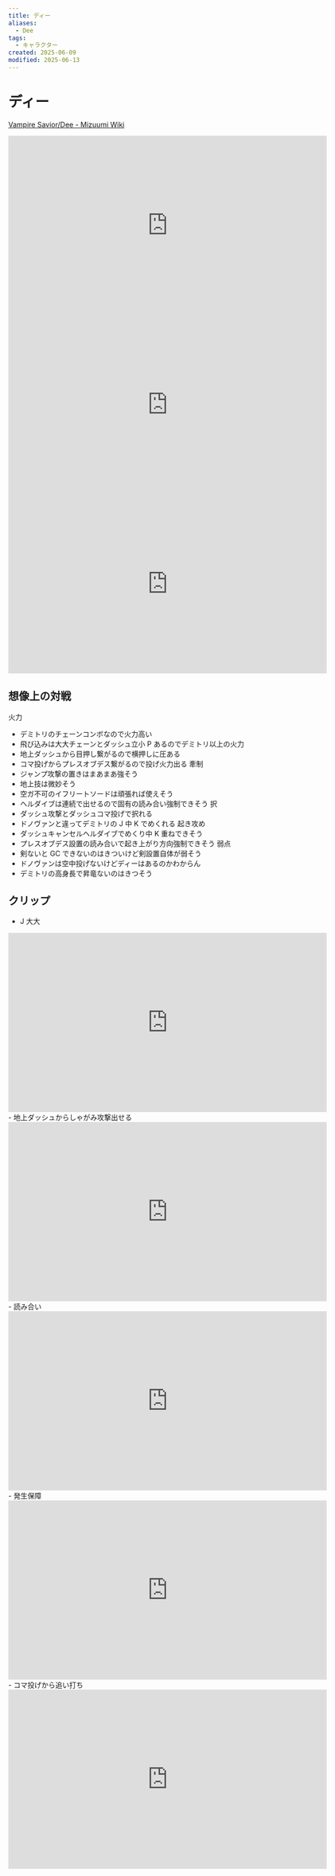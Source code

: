 ```yaml
---
title: ディー
aliases:
  - Dee
tags:
  - キャラクター
created: 2025-06-09
modified: 2025-06-13
---
```


# ディー

[Vampire Savior/Dee - Mizuumi Wiki](https://wiki.gbl.gg/w/Vampire_Savior/Dee)

<iframe width="640" height="360" src="https://www.youtube.com/embed/z7I62gYi6JI?si=ygCdARvf3mrOkBR7" title="YouTube video player" frameborder="0" allow="accelerometer; autoplay; clipboard-write; encrypted-media; gyroscope; picture-in-picture; web-share" referrerpolicy="strict-origin-when-cross-origin" allowfullscreen></iframe>

<iframe width="640" height="360" src="https://www.youtube.com/embed/S71wZLh6Lzo?si=JGa2JaGvWonIV81P" title="YouTube video player" frameborder="0" allow="accelerometer; autoplay; clipboard-write; encrypted-media; gyroscope; picture-in-picture; web-share" referrerpolicy="strict-origin-when-cross-origin" allowfullscreen></iframe>

<iframe width="640" height="360" src="https://www.youtube.com/embed/pFf0pz1AHXE?si=wR3b6Tjvt7vU86zG" title="YouTube video player" frameborder="0" allow="accelerometer; autoplay; clipboard-write; encrypted-media; gyroscope; picture-in-picture; web-share" referrerpolicy="strict-origin-when-cross-origin" allowfullscreen></iframe>

## 想像上の対戦

火力
- デミトリのチェーンコンボなので火力高い
- 飛び込みは大大チェーンとダッシュ立小 P あるのでデミトリ以上の火力
- 地上ダッシュから目押し繋がるので横押しに圧ある
- コマ投げからプレスオブデス繋がるので投げ火力出る
牽制
- ジャンプ攻撃の置きはまあまあ強そう
- 地上技は微妙そう
- 空ガ不可のイフリートソードは頑張れば使えそう
- ヘルダイブは連続で出せるので固有の読み合い強制できそう
択
- ダッシュ攻撃とダッシュコマ投げで択れる
- ドノヴァンと違ってデミトリの J 中 K でめくれる
起き攻め
- ダッシュキャンセルヘルダイブでめくり中 K 重ねできそう
- プレスオブデス設置の読み合いで起き上がり方向強制できそう
弱点
- 剣ないと GC できないのはきついけど剣設置自体が弱そう
- ドノヴァンは空中投げないけどディーはあるのかわからん
- デミトリの高身長で昇竜ないのはきつそう

## クリップ

- J 大大
<iframe width="640" height="360" src="https://www.youtube.com/embed/pFf0pz1AHXE?si=N20FZberNmKmxGE9&amp;clip=UgkxFNBDrFdmopP6Z1UhJjQCfUMsGr5hdbp2&amp;clipt=EKaykAEYrtmQAQ" title="YouTube video player" frameborder="0" allow="accelerometer; autoplay; clipboard-write; encrypted-media; gyroscope; picture-in-picture; web-share" referrerpolicy="strict-origin-when-cross-origin" allowfullscreen></iframe>
- 地上ダッシュからしゃがみ攻撃出せる
<iframe width="640" height="360" src="https://www.youtube.com/embed/pFf0pz1AHXE?si=emG7QJG3zsy8Zzkx&amp;clip=Ugkx-WzUWKo046ia5kGx_FbQswiLCW2R54Dj&amp;clipt=EKPFMxir7DM" title="YouTube video player" frameborder="0" allow="accelerometer; autoplay; clipboard-write; encrypted-media; gyroscope; picture-in-picture; web-share" referrerpolicy="strict-origin-when-cross-origin" allowfullscreen></iframe>
- 読み合い
<iframe width="640" height="360" src="https://www.youtube.com/embed/pFf0pz1AHXE?si=G31WRm-dJ1qXxn3k&amp;clip=Ugkxb2vJpO3jXQVlY6Kdenvw_rxj3JyGXhxe&amp;clipt=EM7gJxjWhyg" title="YouTube video player" frameborder="0" allow="accelerometer; autoplay; clipboard-write; encrypted-media; gyroscope; picture-in-picture; web-share" referrerpolicy="strict-origin-when-cross-origin" allowfullscreen></iframe>
- 発生保障
<iframe width="640" height="360" src="https://www.youtube.com/embed/pFf0pz1AHXE?si=KZdj6xf5F3lNakki&amp;clip=UgkxOJP-RjF5WCGNqzHIyMoSckWRQXqocKCJ&amp;clipt=EIbDHhiO6h4" title="YouTube video player" frameborder="0" allow="accelerometer; autoplay; clipboard-write; encrypted-media; gyroscope; picture-in-picture; web-share" referrerpolicy="strict-origin-when-cross-origin" allowfullscreen></iframe>
- コマ投げから追い打ち
<iframe width="640" height="360" src="https://www.youtube.com/embed/pFf0pz1AHXE?si=3x0xiUXU6_qwXbMb&amp;clip=UgkxCjJJyUd0eTbW1SmXAGuyXzI1qUqoddmN&amp;clipt=ELSnBBi8zgQ" title="YouTube video player" frameborder="0" allow="accelerometer; autoplay; clipboard-write; encrypted-media; gyroscope; picture-in-picture; web-share" referrerpolicy="strict-origin-when-cross-origin" allowfullscreen></iframe>
